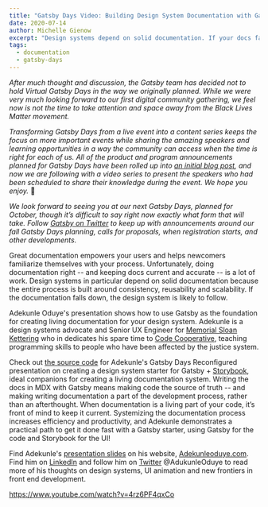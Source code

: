 ```yaml
---
title: "Gatsby Days Video: Building Design System Documentation with Gatsby"
date: 2020-07-14
author: Michelle Gienow
excerpt: "Design systems depend on solid documentation. If your docs fall down, your system probably will too. Adekunle Oduye presents a practical system for building living documentation for your design system -- one where docs are part of the development process, not an afterthought -- with a Gatsby starter + Storybook."
tags:
  - documentation
  - gatsby-days
---
```


_After much thought and discussion, the Gatsby team has decided not to hold Virtual Gatsby Days in the way we originally planned. While we were very much looking forward to our first digital community gathering, we feel now is not the time to take attention and space away from the Black Lives Matter movement._

_Transforming Gatsby Days from a live event into a content series keeps the focus on more important events while sharing the amazing speakers and learning opportunities in a way the community can access when the time is right for each of us. All of the product and program announcements planned for Gatsby Days have been rolled up into [an initial blog post](/blog/2020-06-23-Reconfiguring-Gatsby-Days/), and now we are following with a video series to present the speakers who had been scheduled to share their knowledge during the event. We hope you enjoy._ 💜

_We look forward to seeing you at our next Gatsby Days, planned for October, though it’s difficult to say right now exactly what form that will take. Follow [Gatsby on Twitter](https://twitter.com/gatsbyjs) to keep up with announcements around our fall Gatsby Days planning, calls for proposals, when registration starts, and other developments._

Great documentation empowers your users and helps newcomers familiarize themselves with your process. Unfortunately, doing documentation right -- and keeping docs current and accurate -- is a lot of work. Design systems in particular depend on solid documentation because the entire process is built around consistency, reusability and scalability. If the documentation falls down, the design system is likely to follow. 

Adekunle Oduye's presentation shows how to use Gatsby as the foundation for creating living documentation for your design system. Adekunle is a design systems advocate and Senior UX Engineer for [Memorial Sloan Kettering](https://www.mskcc.org/) who in dedicates his spare time to [Code Cooperative](https://codecooperative.org/), teaching programming skills to people who have been affected by the justice system. 

Check out [the source code](https://github.com/adekunleoduye/design-system-starter) for Adekunle's Gatsby Days Reconfigured presentation on creating a design system starter for Gatsby + [Storybook](https://storybook.js.org/), ideal companions for creating a living documentation system. Writing the docs in MDX with Gatsby means making code the source of truth -- and making writing documentation a part of the development process, rather than an afterthought. When documentation is a living part of your code, it’s front of mind to keep it current. Systemizing the documentation process increases efficiency and productivity, and Adekunle demonstrates a practical path to get it done fast with a Gatsby starter, using Gatsby for the code and Storybook for the UI!

Find Adekunle's [presentation slides](http://adekunleoduye.com/talks/gatsby-days-2020/design-system-documentation-gatsby_virtual-gatsby-days-2020.pdf) on his website, [Adekunleoduye.com](http://www.adekunleoduye.com/). Find him on [LinkedIn](https://www.linkedin.com/in/adekunleoduye/) and follow him on [Twitter](https://twitter.com/adekunleoduye) @AdukunleOduye to read more of his thoughts on design systems, UI animation and new frontiers in front end development.

https://www.youtube.com/watch?v=4rz6PF4qxCo
